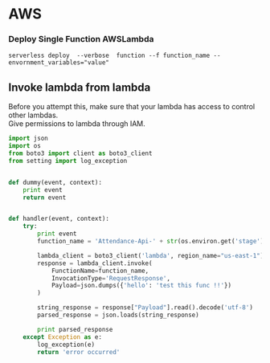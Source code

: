 # AWS

### Deploy Single Function AWSLambda

```console
serverless deploy  --verbose  function --f function_name --envornment_variables="value" 
```

## Invoke lambda from lambda

Before you attempt this, make sure that your lambda has access to control other lambdas.  
Give permissions to lambda through IAM.  

```python
import json
import os
from boto3 import client as boto3_client
from setting import log_exception


def dummy(event, context):
    print event
    return event


def handler(event, context):
    try:
        print event
        function_name = 'Attendance-Api-' + str(os.environ.get('stage')) + '-dummy'

        lambda_client = boto3_client('lambda', region_name="us-east-1")
        response = lambda_client.invoke(
            FunctionName=function_name,
            InvocationType='RequestResponse',
            Payload=json.dumps({'hello': 'test this func !!'})
        )

        string_response = response["Payload"].read().decode('utf-8')
        parsed_response = json.loads(string_response)

        print parsed_response
    except Exception as e:
        log_exception(e)
        return 'error occurred'

```
